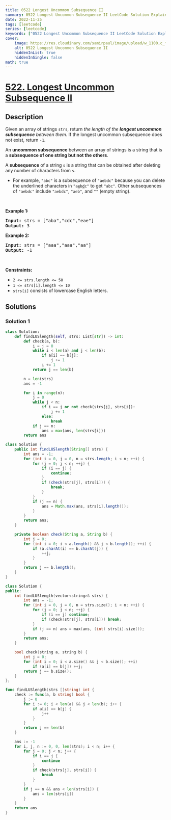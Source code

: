 ```yaml
---
title: 0522 Longest Uncommon Subsequence II
summary: 0522 Longest Uncommon Subsequence II LeetCode Solution Explained
date: 2022-11-25
tags: [leetcode]
series: [leetcode]
keywords: ["0522 Longest Uncommon Subsequence II LeetCode Solution Explained in all languages", "0522 Longest Uncommon Subsequence II", "LeetCode", "leetcode solution in Python3 C++ Java Go PHP Ruby Swift TypeScript Rust C# JavaScript C", "GeeksforGeeks", "InterviewBit", "Coding Ninjas", "HackerRank", "HackerEarth", "CodeChef", "TopCoder", "AlgoExpert", "freeCodeCamp", "Codeforces", "GitHub", "AtCoder", "Samir Paul"]
cover:
    image: https://res.cloudinary.com/samirpaul/image/upload/w_1100,c_fit,co_rgb:FFFFFF,l_text:Arial_75_bold:0522 Longest Uncommon Subsequence II - Solution Explained/problem-solving.webp
    alt: 0522 Longest Uncommon Subsequence II
    hiddenInList: true
    hiddenInSingle: false
math: true
---
```



# [522. Longest Uncommon Subsequence II](https://leetcode.com/problems/longest-uncommon-subsequence-ii)


## Description

<p>Given an array of strings <code>strs</code>, return <em>the length of the <strong>longest uncommon subsequence</strong> between them</em>. If the longest uncommon subsequence does not exist, return <code>-1</code>.</p>

<p>An <strong>uncommon subsequence</strong> between an array of strings is a string that is a <strong>subsequence of one string but not the others</strong>.</p>

<p>A <strong>subsequence</strong> of a string <code>s</code> is a string that can be obtained after deleting any number of characters from <code>s</code>.</p>

<ul>
	<li>For example, <code>&quot;abc&quot;</code> is a subsequence of <code>&quot;aebdc&quot;</code> because you can delete the underlined characters in <code>&quot;a<u>e</u>b<u>d</u>c&quot;</code> to get <code>&quot;abc&quot;</code>. Other subsequences of <code>&quot;aebdc&quot;</code> include <code>&quot;aebdc&quot;</code>, <code>&quot;aeb&quot;</code>, and <code>&quot;&quot;</code> (empty string).</li>
</ul>

<p>&nbsp;</p>
<p><strong class="example">Example 1:</strong></p>
<pre><strong>Input:</strong> strs = ["aba","cdc","eae"]
<strong>Output:</strong> 3
</pre><p><strong class="example">Example 2:</strong></p>
<pre><strong>Input:</strong> strs = ["aaa","aaa","aa"]
<strong>Output:</strong> -1
</pre>
<p>&nbsp;</p>
<p><strong>Constraints:</strong></p>

<ul>
	<li><code>2 &lt;= strs.length &lt;= 50</code></li>
	<li><code>1 &lt;= strs[i].length &lt;= 10</code></li>
	<li><code>strs[i]</code> consists of lowercase English letters.</li>
</ul>

## Solutions

### Solution 1

<!-- tabs:start -->

```python
class Solution:
    def findLUSlength(self, strs: List[str]) -> int:
        def check(a, b):
            i = j = 0
            while i < len(a) and j < len(b):
                if a[i] == b[j]:
                    j += 1
                i += 1
            return j == len(b)

        n = len(strs)
        ans = -1

        for i in range(n):
            j = 0
            while j < n:
                if i == j or not check(strs[j], strs[i]):
                    j += 1
                else:
                    break
            if j == n:
                ans = max(ans, len(strs[i]))
        return ans
```

```java
class Solution {
    public int findLUSlength(String[] strs) {
        int ans = -1;
        for (int i = 0, j = 0, n = strs.length; i < n; ++i) {
            for (j = 0; j < n; ++j) {
                if (i == j) {
                    continue;
                }
                if (check(strs[j], strs[i])) {
                    break;
                }
            }
            if (j == n) {
                ans = Math.max(ans, strs[i].length());
            }
        }
        return ans;
    }

    private boolean check(String a, String b) {
        int j = 0;
        for (int i = 0; i < a.length() && j < b.length(); ++i) {
            if (a.charAt(i) == b.charAt(j)) {
                ++j;
            }
        }
        return j == b.length();
    }
}
```

```cpp
class Solution {
public:
    int findLUSlength(vector<string>& strs) {
        int ans = -1;
        for (int i = 0, j = 0, n = strs.size(); i < n; ++i) {
            for (j = 0; j < n; ++j) {
                if (i == j) continue;
                if (check(strs[j], strs[i])) break;
            }
            if (j == n) ans = max(ans, (int) strs[i].size());
        }
        return ans;
    }

    bool check(string a, string b) {
        int j = 0;
        for (int i = 0; i < a.size() && j < b.size(); ++i)
            if (a[i] == b[j]) ++j;
        return j == b.size();
    }
};
```

```go
func findLUSlength(strs []string) int {
	check := func(a, b string) bool {
		j := 0
		for i := 0; i < len(a) && j < len(b); i++ {
			if a[i] == b[j] {
				j++
			}
		}
		return j == len(b)
	}

	ans := -1
	for i, j, n := 0, 0, len(strs); i < n; i++ {
		for j = 0; j < n; j++ {
			if i == j {
				continue
			}
			if check(strs[j], strs[i]) {
				break
			}
		}
		if j == n && ans < len(strs[i]) {
			ans = len(strs[i])
		}
	}
	return ans
}
```

<!-- tabs:end -->

<!-- end -->
